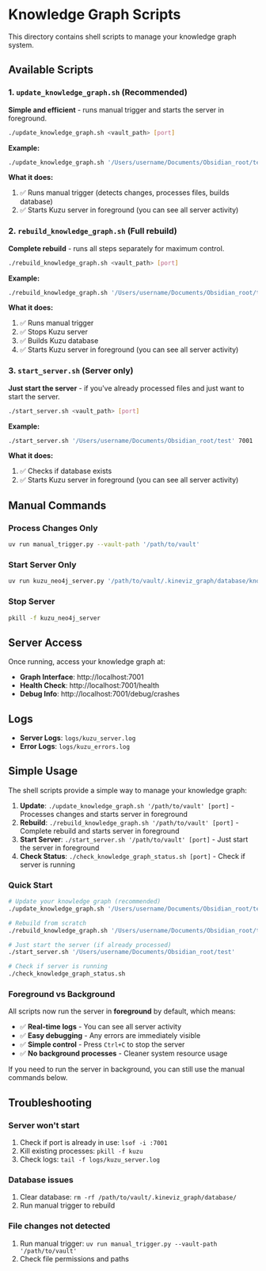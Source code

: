 # Knowledge Graph Scripts

This directory contains shell scripts to manage your knowledge graph system.

## Available Scripts

### 1. `update_knowledge_graph.sh` (Recommended)
**Simple and efficient** - runs manual trigger and starts the server in foreground.

```bash
./update_knowledge_graph.sh <vault_path> [port]
```

**Example:**
```bash
./update_knowledge_graph.sh '/Users/username/Documents/Obsidian_root/test' 7001
```

**What it does:**
1. ✅ Runs manual trigger (detects changes, processes files, builds database)
2. ✅ Starts Kuzu server in foreground (you can see all server activity)

### 2. `rebuild_knowledge_graph.sh` (Full rebuild)
**Complete rebuild** - runs all steps separately for maximum control.

```bash
./rebuild_knowledge_graph.sh <vault_path> [port]
```

**Example:**
```bash
./rebuild_knowledge_graph.sh '/Users/username/Documents/Obsidian_root/test' 7001
```

**What it does:**
1. ✅ Runs manual trigger
2. ✅ Stops Kuzu server
3. ✅ Builds Kuzu database
4. ✅ Starts Kuzu server in foreground (you can see all server activity)

### 3. `start_server.sh` (Server only)
**Just start the server** - if you've already processed files and just want to start the server.

```bash
./start_server.sh <vault_path> [port]
```

**Example:**
```bash
./start_server.sh '/Users/username/Documents/Obsidian_root/test' 7001
```

**What it does:**
1. ✅ Checks if database exists
2. ✅ Starts Kuzu server in foreground (you can see all server activity)

## Manual Commands

### Process Changes Only
```bash
uv run manual_trigger.py --vault-path '/path/to/vault'
```

### Start Server Only
```bash
uv run kuzu_neo4j_server.py '/path/to/vault/.kineviz_graph/database/knowledge_graph.kz' --port 7001
```

### Stop Server
```bash
pkill -f kuzu_neo4j_server
```

## Server Access

Once running, access your knowledge graph at:
- **Graph Interface**: http://localhost:7001
- **Health Check**: http://localhost:7001/health
- **Debug Info**: http://localhost:7001/debug/crashes

## Logs

- **Server Logs**: `logs/kuzu_server.log`
- **Error Logs**: `logs/kuzu_errors.log`

## Simple Usage

The shell scripts provide a simple way to manage your knowledge graph:

1. **Update**: `./update_knowledge_graph.sh '/path/to/vault' [port]` - Processes changes and starts server in foreground
2. **Rebuild**: `./rebuild_knowledge_graph.sh '/path/to/vault' [port]` - Complete rebuild and starts server in foreground
3. **Start Server**: `./start_server.sh '/path/to/vault' [port]` - Just start the server in foreground
4. **Check Status**: `./check_knowledge_graph_status.sh [port]` - Check if server is running

### Quick Start

```bash
# Update your knowledge graph (recommended)
./update_knowledge_graph.sh '/Users/username/Documents/Obsidian_root/test'

# Rebuild from scratch
./rebuild_knowledge_graph.sh '/Users/username/Documents/Obsidian_root/test'

# Just start the server (if already processed)
./start_server.sh '/Users/username/Documents/Obsidian_root/test'

# Check if server is running
./check_knowledge_graph_status.sh
```

### Foreground vs Background

All scripts now run the server in **foreground** by default, which means:
- ✅ **Real-time logs** - You can see all server activity
- ✅ **Easy debugging** - Any errors are immediately visible
- ✅ **Simple control** - Press `Ctrl+C` to stop the server
- ✅ **No background processes** - Cleaner system resource usage

If you need to run the server in background, you can still use the manual commands below.

## Troubleshooting

### Server won't start
1. Check if port is already in use: `lsof -i :7001`
2. Kill existing processes: `pkill -f kuzu`
3. Check logs: `tail -f logs/kuzu_server.log`

### Database issues
1. Clear database: `rm -rf /path/to/vault/.kineviz_graph/database/`
2. Run manual trigger to rebuild

### File changes not detected
1. Run manual trigger: `uv run manual_trigger.py --vault-path '/path/to/vault'`
2. Check file permissions and paths
